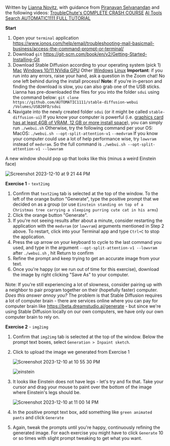 Written by [Lianna Novitz](https://www.linkedin.com/in/liannanovitz/), with guidance from [Piranavan Selvanandan](https://www.linkedin.com/in/piranavan/) and the following videos:
	[TroubleChute's COMPLETE CRASH COURSE](https://www.youtube.com/watch?v=k-M_bUatcBc)
	[AI Tools Search AUTOMATIC1111 FULL TUTORIAL](https://www.youtube.com/watch?v=hwsvcbFeUTs)

**Start**

1. Open your `terminal` application https://www.ionos.com/help/email/troubleshooting-mail-basicmail-business/access-the-command-prompt-or-terminal/
2. Download `git` https://git-scm.com/book/en/v2/Getting-Started-Installing-Git
3. Download Stable Diffusion according to your operating system (pick 1)
	[Mac](https://github.com/AUTOMATIC1111/stable-diffusion-webui/wiki/Installation-on-Apple-Silicon)
	[Windows 10/11 NVidia GPU](https://github.com/AUTOMATIC1111/stable-diffusion-webui#installation-on-windows-1011-with-nvidia-gpus-using-release-package)
	Other [Windows](https://github.com/AUTOMATIC1111/stable-diffusion-webui#automatic-installation-on-windows)
	[Linux](https://github.com/AUTOMATIC1111/stable-diffusion-webui#automatic-installation-on-linux)
	**Important**: if you run into any errors, raise your hand, ask a question in the Zoom chat! No one left behind during the install process!
	**Note**: if you're in-person and finding the download is slow, you can also grab one of the USB sticks. Lianna has pre-downloaded the files for you into the folder `sdui` using the command below:
	 `git clone https://github.com/AUTOMATIC1111/stable-diffusion-webui /Volumes/USB20FD/sdui` 
4. Navigate into the newly created folder `sdui` (or it might be called `stable-diffusion-ui`)
	If you know your computer is powerful (i.e. [graphics card has at least 4GB of VRAM, 12 GB or more install space](https://www.digitaltrends.com/computing/stable-diffusion-pc-system-requirements/)), you can simply run `./webui.sh`
	Otherwise, try the following command per your OS:
	MacOS: `./webui.sh --opt-split-attention-v1` `--medvram`
	If you know your computer could use a lot of help performance wise, try `lowvram` instead of `medvram`. So the full command is `./webui.sh --opt-split-attention-v1 --lowvram`

 
A new window should pop up that looks like this (minus a weird Einstein face)

![Screenshot 2023-12-10 at 9 21 44 PM](https://github.com/lnovitz/worksheets/assets/32498202/ddd816bf-abf1-48e4-817a-82180a5925a2)

**Exercise 1** - `text2img` 
1. Confirm that `text2img` tab is selected at the top of the window. To the left of the orange button "Generate", type the positive prompt that we decided on as a group (or use `Einstein standing on top of a Christmas tree carrying a sleeping purring cute cat in his arms`)
2. Click the orange button "Generate".
3. If you're not seeing results after about a minute, consider restarting the application with the `medvram` (or `lowvram`) arguments mentioned in Step 2 above. To restart, click into your Terminal app and type `Ctrl+C` to stop the application. 
4. Press the up arrow on your keyboard to cycle to the last command you used, and type in the argument `--opt-split-attention-v1 --lowvram` after `./webui.sh` , hit Return to confirm
5. Refine the prompt and keep trying to get an accurate image from your text. 
6. Once you're happy (or we run out of time for this exercise), download the image by right clicking "Save As" to your computer.
   
Note: If you're still experiencing a lot of slowness, consider pairing up with a neighbor to pair program together on their (hopefully faster) computer. *Does this answer annoy you?* The problem is that Stable Diffusion requires a lot of computer brain - there are services online where you can pay for computer brain like https://beta.dreamstudio.ai/generate - but since we're using Stable Diffusion locally on our own computers, we have only our own computer brain to rely on.

**Exercise 2** - `img2img` 
1. Confirm that `img2img` tab is selected at the top of the window. Below the prompt text boxes, select `Generation > Inpaint sketch`. 
2. Click to upload the image we generated from Exercise 1
   
    ![Screenshot 2023-12-10 at 10 55 30 PM](https://github.com/lnovitz/worksheets/assets/32498202/3270373b-5d8f-4b67-9804-c1e515b15a5b)

    ![einstein](https://github.com/lnovitz/worksheets/assets/32498202/55f125b3-2443-4044-8332-578c818e2309)
   
4. It looks like Einstein does not have legs - let's try and fix that. Take your cursor and drag your mouse to paint over the bottom of the image where Einstein's legs should be.

    ![Screenshot 2023-12-10 at 11 00 14 PM](https://github.com/lnovitz/worksheets/assets/32498202/6150106d-ce7b-4609-9b58-977e662fc792)
   
6. In the positive prompt text box, add something like `green animated pants` and click `Generate` 
7. Again, tweak the prompts until you're happy, continuously refining the generated image. For each exercise you might have to click `Generate` 10 or so times with slight prompt tweaking to get what you want.
